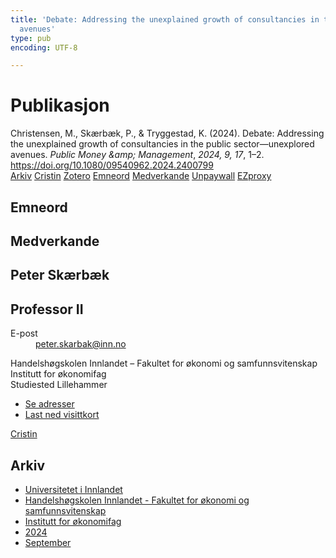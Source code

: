 ```yaml
---
title: 'Debate: Addressing the unexplained growth of consultancies in the public sector—unexplored
  avenues'
type: pub
encoding: UTF-8

---
```

<h1>Publikasjon</h1>
<article id="csl-bib-container-H9EM6PZW" class="csl-bib-container">
  <div class="csl-bib-body"> <div class="csl-entry">Christensen, M., Skærbæk, P., &#38; Tryggestad, K. (2024). Debate: Addressing the unexplained growth of consultancies in the public sector—unexplored avenues. <i>Public Money &#38;amp; Management</i>, <i>2024, 9, 17</i>, 1–2. <a href="https://doi.org/10.1080/09540962.2024.2400799">https://doi.org/10.1080/09540962.2024.2400799</a></div> </div>
  <div class="csl-bib-buttons">
    <a href="#taxonomy-article-H9EM6PZW" alt="archive" class="csl-bib-button">Arkiv</a>
    <a href="https://app.cristin.no/results/show.jsf?id=2306136" alt="Cristin" class="csl-bib-button">Cristin</a>
    <a href="http://zotero.org/groups/5881554/items/H9EM6PZW" alt="Zotero" class="csl-bib-button">Zotero</a>
    <a href="#keywords-article-H9EM6PZW" alt="keywords" class="csl-bib-button">Emneord</a>
    <a href="#contributors-article-H9EM6PZW" alt="contributors" class="csl-bib-button">Medverkande</a>
    <a href="https://doi.org/10.1080/09540962.2024.2400799" alt="Unpaywall" class="csl-bib-button">Unpaywall</a>
    <a href="https://doi.org/10.1080/09540962.2024.2400799" alt="EZproxy" class="csl-bib-button">EZproxy</a>
  </div>
  <div id="csl-bib-meta-container-H9EM6PZW"></div>
</article>
<div id="csl-bib-meta-H9EM6PZW" class="csl-bib-meta">
  <article id="keywords-article-H9EM6PZW" class="keywords-article">
    <h1>Emneord</h1>
    
  </article>
  <article id="contributors-article-H9EM6PZW" class="contributors-article">
    <h1>Medverkande</h1>
    <div class="personas"> <div class="vrtx-hinn-person-card"> <div class="photo"> <i class="lar la-user-circle missing-person"></i> </div> <div class="info"> <hgroup><h1>Peter Skærbæk</h1> <h2>Professor II</h2> </hgroup><dl> <dt>E-post</dt> <dd> <a href="mailto:peter.skarbak@inn.no">peter.skarbak@inn.no</a> </dd> </dl> <p> Handelshøgskolen Innlandet – Fakultet for økonomi og samfunnsvitenskap<br> Institutt for økonomifag<br> Studiested Lillehammer </p> <ul class="vrtx-hinn-links"> <li><a href="https://www.inn.no/finn-en-ansatt/peter-skarbak.html#vrtx-hinn-addresses">Se adresser</a></li> <li><a href="https://www.inn.no/finn-en-ansatt/peter-skarbak.html?vrtx=vcf">Last ned visittkort</a></li> </ul> </div> </div> <a href="https://app.cristin.no/persons/show.jsf?id=497765" alt="Cristin URL" class="personas-cristin">Cristin</a> </div>
  </article>
  <article id="taxonomy-article-H9EM6PZW" class="taxonomy-article">
    <h1>Arkiv</h1>
    <ul>
      <li><a href="{{< params subfolder >}}nn/archive/?key=3DCRN523">Universitetet i Innlandet</a></li>
      <li><a href="{{< params subfolder >}}nn/archive/?key=DU8Q9LN9">Handelshøgskolen Innlandet - Fakultet for økonomi og samfunnsvitenskap</a></li>
      <li><a href="{{< params subfolder >}}nn/archive/?key=3IQA89I8">Institutt for økonomifag</a></li>
      <li><a href="{{< params subfolder >}}nn/archive/?key=ZM8AGK3A">2024</a></li>
      <li><a href="{{< params subfolder >}}nn/archive/?key=YQ4PKPMY">September</a></li>
    </ul>
  </article>
</div>
